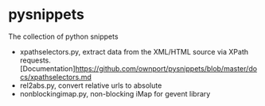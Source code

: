 pysnippets
==========

The collection of python snippets

- xpathselectors.py, extract data from the XML/HTML source via XPath requests. [Documentation]<https://github.com/ownport/pysnippets/blob/master/docs/xpathselectors.md>
- rel2abs.py, convert relative urls to absolute
- nonblockingimap.py, non-blocking iMap for gevent library

